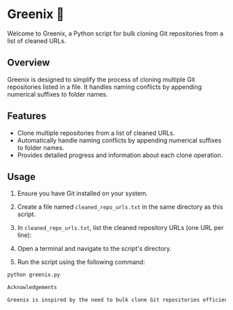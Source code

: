 # Greenix 🌱

Welcome to Greenix, a Python script for bulk cloning Git repositories from a list of cleaned URLs.

## Overview

Greenix is designed to simplify the process of cloning multiple Git repositories listed in a file. It handles naming conflicts by appending numerical suffixes to folder names.

## Features

- Clone multiple repositories from a list of cleaned URLs.
- Automatically handle naming conflicts by appending numerical suffixes to folder names.
- Provides detailed progress and information about each clone operation.

## Usage

1. Ensure you have Git installed on your system.

2. Create a file named `cleaned_repo_urls.txt` in the same directory as this script.

3. In `cleaned_repo_urls.txt`, list the cleaned repository URLs (one URL per line):


4. Open a terminal and navigate to the script's directory.

5. Run the script using the following command:

```bash
python greenix.py

Acknowledgements

Greenix is inspired by the need to bulk clone Git repositories efficiently.
